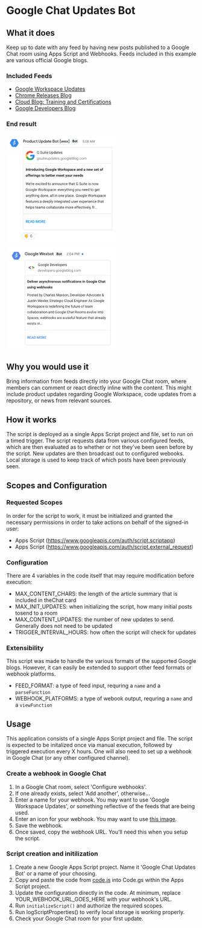 # Google Chat Updates Bot

## What it does
Keep up to date with any feed by having new posts published to a Google Chat room using Apps Script and Webhooks. Feeds included in this example are various official Google blogs.

### Included Feeds
- [Google Workspace Updates](https://workspaceupdates.googleblog.com/)
- [Chrome Releases Blog](https://chromereleases.googleblog.com)
- [Cloud Blog: Training and Certifications](https://cloud.google.com/blog/topics/training-certifications)
- [Google Developers Blog](https://developers.googleblog.com/)

### End result
<img src="examplepost.png" alt="example post" width="300" style="max-width:100%;margin:2px;"/>
<img src="examplepost2.png" alt="example post 2" width="300" style="max-width:100%;margin:2px;"/>

## Why you would use it
Bring information from feeds directly into your Google Chat room, where members can comment or react directly inline with the content. This might include product updates regarding Google Workspace, code updates from a repository, or news from relevant sources.

## How it works
The script is deployed as a single Apps Script project and file, set to run on a timed trigger. The script requests data from various configured feeds, which are then evaluated as to whether or not they've been seen before by the script. New updates are then broadcast out to configured webooks. Local storage is used to keep track of which posts have been previously seen.

## Scopes and Configuration 

### Requested Scopes
In order for the script to work, it must be initialized and granted the necessary permissions in order to take actions on behalf of the signed-in user:
-   Apps Script (https://www.googleapis.com/auth/script.scriptapp)
-   Apps Script (https://www.googleapis.com/auth/script.external_request)

### Configuration
There are 4 variables in the code itself that may require modification before execution:
-   MAX_CONTENT_CHARS: the length of the article summary that is included in theChat card
-   MAX_INIT_UPDATES: when initializing the script, how many initial posts tosend to a room
-   MAX_CONTENT_UPDATES: the number of new updates to send. Generally does not need to be updated
-   TRIGGER_INTERVAL_HOURS: how often the script will check for updates

### Extensibility
This script was made to handle the various formats of the supported Google blogs. However, it can easily be extended to support other feed formats or webhook platforms. 
-   FEED_FORMAT: a type of feed input, requring a `name` and a `parseFunction`
-   WEBHOOK_PLATFORMS: a type of webook output, requring a `name` and a `viewFunction`

## Usage
This application consists of a single Apps Script project and file. The script is expected to be initalized once via manual execution, followed by triggered execution every X hours. One will also need to set up a webhook in Google Chat (or any other configured channel).

### Create a webhook in Google Chat
1. In a Google Chat room, select 'Configure webhooks'.
2. If one already exists, select 'Add another', otherwise...
3. Enter a name for your webhook. You may want to use 'Google Workspace Updates', or something reflective of the feeds that are being used.
4. Enter an icon for your webhook. You may want to use [this image](https://lh3.googleusercontent.com/proxy/Avi9GdfQQrgH3Iyy7f92yR4NElOpiq46VzMwnCWAFJRvj_GU_r2f2aUdKDNiQfchDKg50O2jj445ohIY_TuGoGyDGWVZVcedIMAwuM7eKX88ymDx40A=s88-c).
5. Save the webhook.
6. Once saved, copy the webhook URL. You'll need this when you setup the script.

### Script creation and initilization
1. Create a new Google Apps Script project. Name it 'Google Chat Updates Bot' or a name of your choosing.
2. Copy and paste the code from [code.js](code.js) into Code.gs within the Apps Script project.
3. Update the configuration directly in the code. At minimum, replace YOUR_WEBHOOK_URL_GOES_HERE with your webhook's URL.
4. Run `initializeScript()` and authorize the required scopes.
5. Run logScriptProperties() to verify local storage is working properly.
6. Check your Google Chat room for your first update.